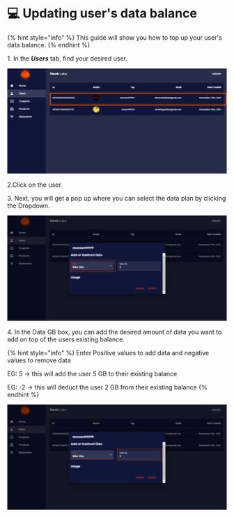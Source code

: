# 💻 Updating user's data balance

{% hint style="info" %}
This guide will show you how to top up your user's data balance.
{% endhint %}

​1. In the _**Users**_ tab, find your desired user.

![](<../.gitbook/assets/image (2).png>)

2.Click on the  user.

3\. Next, you will get a pop up where you can select the data plan by clicking the Dropdown.

![](<../.gitbook/assets/image (8).png>)

4\. In the Data GB box, you can add the desired amount of data you want to add on top of the users existing balance.

{% hint style="info" %}
Enter Positive values to add data and negative values to remove data

EG: 5 -> this will add the user 5 GB to their existing balance

EG: -2 -> this will deduct the user 2 GB from their existing balance
{% endhint %}

![](<../.gitbook/assets/image (16).png>)

